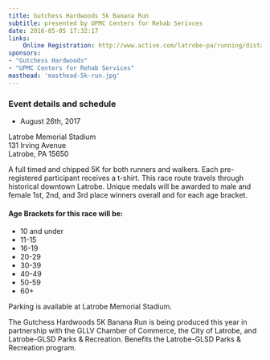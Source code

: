 ```yaml
---
title: Gutchess Hardwoods 5k Banana Run
subtitle: presented by UPMC Centers for Rehab Serivces
date: 2016-05-05 17:32:17
links:
    Online Registration: http://www.active.com/latrobe-pa/running/distance-running-races/5k-banana-run-2017
sponsors:
- "Gutchess Hardwoods"
- "UPMC Centers for Rehab Services"
masthead: 'masthead-5k-run.jpg'
---
```


### Event details and schedule
+ August 26th, 2017

Latrobe Memorial Stadium  
131 Irving Avenue  
Latrobe, PA 15650

A full timed and chipped 5K for both runners and walkers. Each pre-registered participant receives a t-shirt. This race route travels through historical downtown Latrobe. Unique medals will be awarded to male and female 1st, 2nd, and 3rd place winners overall and for each age bracket.

#### Age Brackets for this race will be: 
+ 10 and under
+ 11-15
+ 16-19
+ 20-29
+ 30-39
+ 40-49
+ 50-59
+ 60+

Parking is available at Latrobe Memorial Stadium.

The Gutchess Hardwoods 5K Banana Run is being produced this year in partnership with the GLLV Chamber of Commerce, the City of Latrobe, and Latrobe-GLSD Parks & Recreation. Benefits the Latrobe-GLSD Parks & Recreation program.

